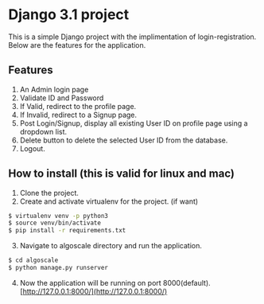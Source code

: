 # Django 3.1 project

This is a simple Django project with the implimentation of login-registration. Below are the features for the application.

## Features

1.  An Admin login page
2.  Validate ID and Password
3.  If Valid, redirect to the profile page.
4.  If Invalid, redirect to a Signup page.
5.  Post Login/Signup, display all existing User ID on profile page using a dropdown list.
6.  Delete button to delete the selected User ID from the database.
7.  Logout.

## How to install (this is valid for linux and mac)

1. Clone the project.
2. Create and activate virtualenv for the project. (if want)
```bash
$ virtualenv venv -p python3 
$ source venv/bin/activate
$ pip install -r requirements.txt
```
3. Navigate to algoscale directory and run the application.
```bash
$ cd algoscale 
$ python manage.py runserver 
```
4. Now the application will be running on port 8000(default).
[http://127.0.0.1:8000/](http://127.0.0.1:8000/)
 

